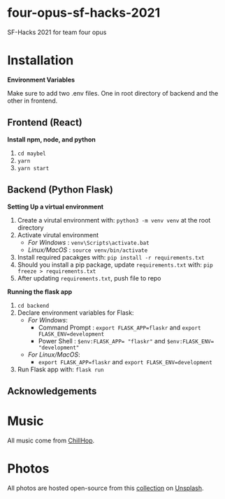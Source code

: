 # four-opus-sf-hacks-2021

SF-Hacks 2021 for team four opus

# Installation

**Environment Variables**

Make sure to add two .env files. One in root directory of backend and the other in frontend.

## Frontend (React)

**Install npm, node, and python**

1. `cd maybel`
2. `yarn`
3. `yarn start`

## Backend (Python Flask)

**Setting Up a virtual environment**

1. Create a virutal environment with: `python3 -m venv venv` at the root directory
2. Activate virutal environment
   - _For Windows_ : `venv\Scripts\activate.bat`
   - _Linux/MacOS_ : `source venv/bin/activate`
3. Install required pacakges with: `pip install -r requirements.txt`
4. Should you install a pip package, update `requirements.txt` with: `pip freeze > requirements.txt`
5. After updating `requirements.txt`, push file to repo

**Running the flask app**

1. `cd backend`
2. Declare environment variables for Flask:
   - _For Windows_:
     - Command Prompt : `export FLASK_APP=flaskr` and `export FLASK_ENV=development`
     - Power Shell : `$env:FLASK_APP= "flaskr"` and `$env:FLASK_ENV= "development"`
   - _For Linux/MacOS_:
     - `export FLASK_APP=flaskr` and `export FLASK_ENV=development`
3. Run Flask app with: `flask run`

## Acknowledgements

# Music

All music come from [ChillHop](https://chillhop.com/).

# Photos

All photos are hosted open-source from this [collection](https://unsplash.com/collections/2194996/june-2018) on [Unsplash](https://unsplash.com/).
